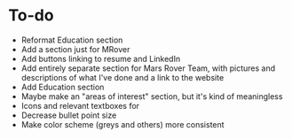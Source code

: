 # To-do
- Reformat Education section
- Add a section just for MRover
- Add buttons linking to resume and LinkedIn
- Add entirely separate section for Mars Rover Team, with pictures and descriptions of what I've done and a link to the website
- Add Education section
- Maybe make an "areas of interest" section, but it's kind of meaningless
- Icons and relevant textboxes for
- Decrease bullet point size
- Make color scheme (greys and others) more consistent